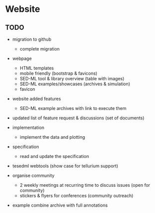# Website 

## TODO
* migration to github
    * complete migration

* webpage
    * HTML templates
    * mobile friendly (bootstrap & favicons)
    * SED-ML tool & library overview (table with images)
    * SED-ML examples/showcases (archives & simulation)
    * favicon
* website added features
    * SED-ML example archives with link to execute them
    
* updated list of feature request & discussions (set of documents)

* implementation
    * implement the data and plotting

* specification
    * read and update the specification

* tesedml webtools (show case for tellurium support)

* organise community
    * 2 weekly meetings at recurring time to discuss issues (open for community)
    * stickers & flyers for conferences (community outreach)

* example combine archive with full annotations
    
